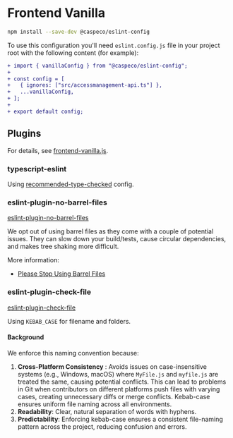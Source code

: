 # Frontend Vanilla

```bash
npm install --save-dev @caspeco/eslint-config
```

To use this configuration you'll need `eslint.config.js` file in your project root with the following content (for example):

```diff
+ import { vanillaConfig } from "@caspeco/eslint-config";
+
+ const config = [
+ 	{ ignores: ["src/accessmanagement-api.ts"] },
+ 	...vanillaConfig,
+ ];
+
+ export default config;
```

## Plugins

For details, see [frontend-vanilla.js](https://github.com/Caspeco/eslint-config/blob/main/src/frontend-vanilla.js).

### typescript-eslint

Using [recommended-type-checked](https://typescript-eslint.io/users/configs/#recommended-type-checked) config.

### eslint-plugin-no-barrel-files

[eslint-plugin-no-barrel-files](https://github.com/art0rz/eslint-plugin-no-barrel-files)

We opt out of using barrel files as they come with a couple of potential issues. They can slow down your build/tests, cause circular dependencies, and makes tree shaking more difficult.

More information:

- [Please Stop Using Barrel Files](https://tkdodo.eu/blog/please-stop-using-barrel-files)

### eslint-plugin-check-file

[eslint-plugin-check-file](https://github.com/dukeluo/eslint-plugin-check-file/)

Using `KEBAB_CASE` for filename and folders.

#### Background

We enforce this naming convention because:

1. **Cross-Platform Consistency** : Avoids issues on case-insensitive systems (e.g., Windows, macOS) where `MyFile.js` and `myfile.js` are treated the same, causing potential conflicts. This can lead to problems in Git when contributors on different platforms push files with varying cases, creating unnecessary diffs or merge conflicts. Kebab-case ensures uniform file naming across all environments.
2. **Readability**: Clear, natural separation of words with hyphens.
3. **Predictability**: Enforcing kebab-case ensures a consistent file-naming pattern across the project, reducing confusion and errors.
